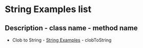 # String Examples list
## Description - class name - method name
* Clob to String - [String Examples](StringsPractice.java) - clobToString
